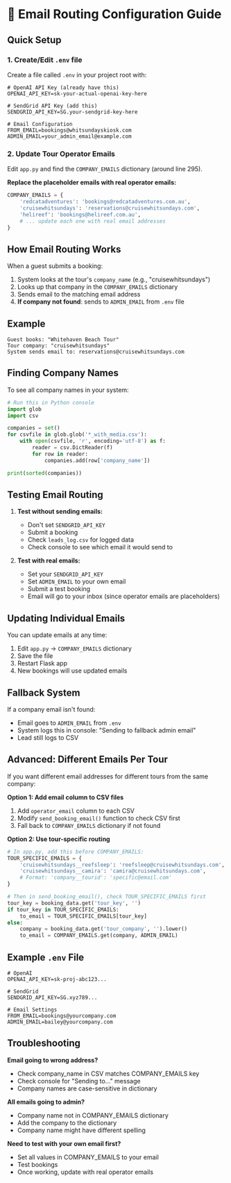 # 📧 Email Routing Configuration Guide

## Quick Setup

### 1. Create/Edit `.env` file

Create a file called `.env` in your project root with:

```env
# OpenAI API Key (already have this)
OPENAI_API_KEY=sk-your-actual-openai-key-here

# SendGrid API Key (add this)
SENDGRID_API_KEY=SG.your-sendgrid-key-here

# Email Configuration
FROM_EMAIL=bookings@whitsundayskiosk.com
ADMIN_EMAIL=your_admin_email@example.com
```

### 2. Update Tour Operator Emails

Edit `app.py` and find the `COMPANY_EMAILS` dictionary (around line 295).

**Replace the placeholder emails with real operator emails:**

```python
COMPANY_EMAILS = {
    'redcatadventures': 'bookings@redcatadventures.com.au',
    'cruisewhitsundays': 'reservations@cruisewhitsundays.com',
    'helireef': 'bookings@helireef.com.au',
    # ... update each one with real email addresses
}
```

## How Email Routing Works

When a guest submits a booking:

1. System looks at the tour's `company_name` (e.g., "cruisewhitsundays")
2. Looks up that company in the `COMPANY_EMAILS` dictionary
3. Sends email to the matching email address
4. **If company not found**: sends to `ADMIN_EMAIL` from `.env` file

## Example

```
Guest books: "Whitehaven Beach Tour"
Tour company: "cruisewhitsundays"
System sends email to: reservations@cruisewhitsundays.com
```

## Finding Company Names

To see all company names in your system:

```python
# Run this in Python console
import glob
import csv

companies = set()
for csvfile in glob.glob('*_with_media.csv'):
    with open(csvfile, 'r', encoding='utf-8') as f:
        reader = csv.DictReader(f)
        for row in reader:
            companies.add(row['company_name'])

print(sorted(companies))
```

## Testing Email Routing

1. **Test without sending emails:**
   - Don't set `SENDGRID_API_KEY`
   - Submit a booking
   - Check `leads_log.csv` for logged data
   - Check console to see which email it would send to

2. **Test with real emails:**
   - Set your `SENDGRID_API_KEY`
   - Set `ADMIN_EMAIL` to your own email
   - Submit a test booking
   - Email will go to your inbox (since operator emails are placeholders)

## Updating Individual Emails

You can update emails at any time:

1. Edit `app.py` → `COMPANY_EMAILS` dictionary
2. Save the file
3. Restart Flask app
4. New bookings will use updated emails

## Fallback System

If a company email isn't found:
- Email goes to `ADMIN_EMAIL` from `.env`
- System logs this in console: "Sending to fallback admin email"
- Lead still logs to CSV

## Advanced: Different Emails Per Tour

If you want different email addresses for different tours from the same company:

**Option 1: Add email column to CSV files**
1. Add `operator_email` column to each CSV
2. Modify `send_booking_email()` function to check CSV first
3. Fall back to `COMPANY_EMAILS` dictionary if not found

**Option 2: Use tour-specific routing**
```python
# In app.py, add this before COMPANY_EMAILS:
TOUR_SPECIFIC_EMAILS = {
    'cruisewhitsundays__reefsleep': 'reefsleep@cruisewhitsundays.com',
    'cruisewhitsundays__camira': 'camira@cruisewhitsundays.com',
    # Format: 'company__tourid': 'specific@email.com'
}

# Then in send_booking_email(), check TOUR_SPECIFIC_EMAILS first
tour_key = booking_data.get('tour_key', '')
if tour_key in TOUR_SPECIFIC_EMAILS:
    to_email = TOUR_SPECIFIC_EMAILS[tour_key]
else:
    company = booking_data.get('tour_company', '').lower()
    to_email = COMPANY_EMAILS.get(company, ADMIN_EMAIL)
```

## Example `.env` File

```env
# OpenAI
OPENAI_API_KEY=sk-proj-abc123...

# SendGrid
SENDGRID_API_KEY=SG.xyz789...

# Email Settings
FROM_EMAIL=bookings@yourcompany.com
ADMIN_EMAIL=bailey@yourcompany.com
```

## Troubleshooting

**Email going to wrong address?**
- Check company_name in CSV matches COMPANY_EMAILS key
- Check console for "Sending to..." message
- Company names are case-sensitive in dictionary

**All emails going to admin?**
- Company name not in COMPANY_EMAILS dictionary
- Add the company to the dictionary
- Company name might have different spelling

**Need to test with your own email first?**
- Set all values in COMPANY_EMAILS to your email
- Test bookings
- Once working, update with real operator emails




